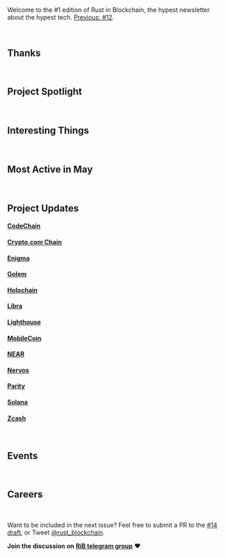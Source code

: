 #

Welcome to the #1 edition of Rust in Blockchain, the hypest newsletter about the hypest tech.
[Previous: #12]().


&nbsp;

## Thanks



&nbsp;

## Project Spotlight

&nbsp;

## Interesting Things




&nbsp;

## Most Active in May


&nbsp;

## Project Updates

#### [CodeChain](https://github.com/codeChain-io/)


#### [Crypto.com Chain](https://chain.crypto.com)

#### [Enigma](https://enigma.co)

#### [Golem](https://golem.network/)


#### [Holochain](https://github.com/holochain/)


#### [Libra](https://libra.org)



#### [Lighthouse](https://lighthouse.sigmaprime.io/)

#### [MobileCoin](https://www.mobilecoin.com/)

#### [NEAR](https://github.com/nearprotocol/nearcore)

#### [Nervos](https://github.com/nervosnetwork)

#### [Parity](https://github.com/paritytech)

#### [Solana](https://github.com/solana-labs/solana)

#### [Zcash](https://z.cash/)

&nbsp;

## Events


&nbsp;

## Careers

&nbsp;

Want to be included in the next issue? Feel free to submit a PR to the [#14 draft](https://github.com/rust-in-blockchain/Rust-in-Blockchain/tree/master/draft), or Tweet [@rust_blockchain](https://twitter.com/rust_blockchain).

**Join the discussion on** [**RiB telegram group**](https://t.me/rustinblockchain) **❤️**
